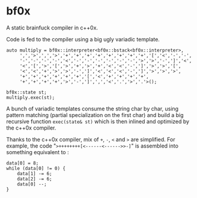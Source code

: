 # bf0x
A static brainfuck compiler in c++0x.

Code is fed to the compiler using a big ugly variadic template.

    auto multiply = bf0x::interpreter<bf0x::bstack<bf0x::interpreter>,
         ',','>',',','>','+','+','+','+','+','+','+','+','[','<','-','-',
         '-','-','-','-','<','-','-','-','-','-','-','>','>','-',']','<',
         '<','[','>','[','>','+','>','+','<','<','-',']','>','>','[',
         '<','<','+','>','>','-',']','<','<','<','-',']','>','>','>',
         '+','+','+','+','+','+','[','<','+','+','+','+',
         '+','+','+','+','>','-',']',',','<','.','>','.'>();
    
    bf0x::state st;
    multiply.exec(st);

A bunch of variadic templates consume the string char by char, using pattern
matching (partial specialization on the first char) and build a big recursive
function `exec(state& st)` which is then inlined and optimized by the c++0x
compiler.

Thanks to the c++0x compiler, mix of `+`, `-`, `<` and `>` are simplified.
For example, the code "`>++++++++[<------<------>>-]`" is assembled into
something equivalent to :

    data[0] = 8;
    while (data[0] != 0) {
        data[1] -= 6;
        data[2] -= 6;
        data[0] --;
    }

